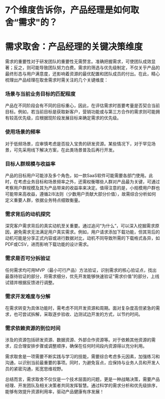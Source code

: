 # 7个维度告诉你，产品经理是如何取舍“需求"的？

# 需求取舍：产品经理的关键决策维度

需求的重要性对于研发团队的重要性无需赘言。准确把握需求，可使团队成效显著；反之，则可能导致团队努力白费。需求的筛选与优先级制定，不仅关乎产品的最终形态与用户满意度，还影响着资源的最优配置和团队成员的付出。在此，精心梳理出产品经理在取舍需求时需关注的几个关键维度：

### 场景与当前业务目标的匹配程度
产品在不同阶段会有不同的目标重心，因此，在评估需求时首要考量是否契合当前目标。例如，若当前目标是获取新客户，营销功能或与第三方合作的需求则可能拥有较高优先级，应根据现阶段发展目标来确定需求的优先级。

### 使用场景的频率
对于低频场景，应审慎考虑是否投入宝贵的研发资源。某些情况下，对于罕见场景，可先采用线下解决方案，在此类场景普及后再行开发。

### 目标人群规模与收益率
产品的目标用户可能涉及多个角色，如一款SaaS软件可能需要各部门使用。此时，在考虑业务目标和场景频率之外，还需权衡哪些人群对产品最为关键，可通过考察用户群规模及其为产品带来的收益率来决定。值得注意的是，小规模用户群也可能带来高收益，遵循2/8法则（少数用户贡献大部分价值），故需综合分析如何定义重要人群，依据业务特点细致衡量。

### 需求背后的动机探究
深究客户需求背后的真实动机至关重要。通过追问“为什么”，可以深入挖掘需求原因，避免需求无法满足用户真实需求。例如，用户请求添加下载功能，但其背后的动机可能是分享正式内容或进行数据对比，动机不同导致所需的下载格式各异，如PDF或CSV，进而影响下载功能的设计需求。

### 需求是否可分拆验证
任何需求均可用MVP（最小可行产品）方法验证，识别需求的核心验证点，找出最亟待验证的部分，将需求细分，优先开发能够快速验证“需求价值”的部分，上线试错并根据反馈进行调整。

### 需求开发难度与分解
在需求转变为具体功能时，需考虑不同开发资源和周期。面对复杂度高但紧急的需求，也可尝试拆解，采取逐步验收、边测试边开发的方式，以节约时间。

### 需求依赖资源的到位时间
涉及的资源包括研发资源、数据资源、外部合作资源等。对于依赖其他资源的需求，应合理安排步骤或调整顺序，确保在任何时间段内资源得以充分利用。

需求取舍是一项需要不断实践与学习的技能，需要综合考虑多元因素，加强练习和沟通，以识别当前最重要的事项。同时，为避免盲点，应保持与业务人员和开发人员的紧密沟通，拓宽思维视野。

总结而言，需求取舍不仅仅是一个技术层面的问题，更是一种战略决策，需要产品经理、开发团队及相关决策者共同发挥智慧。通过科学的需求分析和优先级排序，能够有效提升资源利用率，驱动产品健康有序发展！
